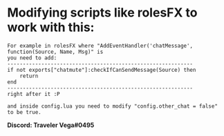 # Modifying scripts like rolesFX to work with this:

    For example in rolesFX where "AddEventHandler('chatMessage', function(Source, Name, Msg)" is
    you need to add:
    ------------------------------------------------------------
    if not exports["chatmute"]:checkIfCanSendMessage(Source) then
        return
    end
    ------------------------------------------------------------
    right after it :P 

    and inside config.lua you need to modify "config.other_chat = false" to be true.




**Discord: Traveler Vega#0495**
